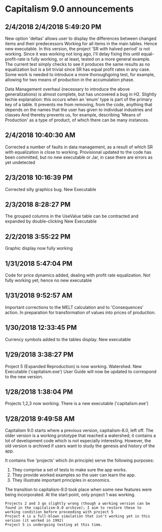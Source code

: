 # Capitalism 9.0 announcements

## 2/4/2018 2/4/2018 5:49:20 PM 

New option 'deltas' allows user to display the differences between changed items and their predecessors
Working for all items in the main tables.
Hence new executable.
In this version, the project 'SR with halved period' is not working. 
Since it was working not long ago, I'll delay fixing this until equal-profit-rate is fully working, or at least, tested on a more general example.
The current test simply checks to see it produces the same results as no equalization but is a bit trivial since SR has equal profit rates in any case.
Some work is needed to introduce a more thoroughgoing test, for example, allowing for two means of production in the accumulation phase.

Data Management overhaul (necessary to introduce the above generalizations) is almost complete, but has uncovered a bug in H2. 
Slightly techie explanation: this occurs when an 'enum' type is part of the primary key of a table.
It prevents me from removing, from the code, anything that depends on the names that the user has given to individual industries and classes
And thereby prevents us, for example, describing 'Means of Production' as a type of product, of which there can be many instances.

## 2/4/2018 10:40:30 AM 

Corrected a number of faults in data management, as a result of which SR with equalization is close to working.
Provisional updated to the code has been committed, but no new executable or Jar, in case there are errors as yet undetected

## 2/3/2018 10:16:39 PM 

Corrected silly graphics bug.
New Executable

## 2/3/2018 8:28:27 PM 

The grouped columns in the UseValue table can be contracted and expanded by double-clicking
New Executable

## 2/2/2018 3:55:22 PM 

Graphic display now fully working

## 1/31/2018 5:47:04 PM 

Code for price dynamics added, dealing with profit rate equalization.
Not fully working yet; hence no new executable

## 1/31/2018 9:52:57 AM 

Important corrections to the MELT calculation and to 'Consequences' action.
In preparation for transformation of values into prices of production.

## 1/30/2018 12:33:45 PM 

Currency symbols added to the tables display.
New executable

## 1/29/2018 3:38:27 PM 

Project 5 (Expanded Reproduction) is now working.
Watershed.
New Executable ('capitalism.exe')
User Guide will now be updated to correspond to the new version.

## 1/28/2018 1:38:04 PM 

Projects 1,2,3 now working.
There is a new executable ('capitalism.exe')

## 1/28/2018 9:49:58 AM

Capitalism 9.0 starts where a previous version, capitalism-8.0, left off. The older version is a working prototype that reached a watershed; it contains a lot of development code which is not especially interesting. However, the old version is archived if users want to study the genesis and history of the app.

It contains five 'projects' which (in principle) serve the following purposes:

1. They  comprise a set of tests to make sure the app works.
2. They provide worked examples so the user can learn the app.
3. They illustrate important principles in economics.

The transition to capitalism-9.0 took place when some new features were being incorporated. At the start point, only project 1 was working.

	Projects 2 and 3 go slightly wrong (though a working version can be found in the capitalism-8.0 archive); I aim to restore these to working condition before proceeding with project 5
	Project 4 is a full-blown simulation that isn't working yet in this version (it worked in 1992)
	Project 5 is undergoing testing at this time.
